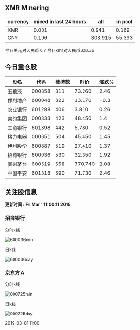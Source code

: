 ## XMR Minering

|currency|mined in last 24 hours|all|in pool|
|---|---|---|---|
|XMR|0.001|0.941|0.169|
|CNY|0.196|308.915|55.393|

今日美元对人民币 6.7	今日xmr对人民币328.36


## 今日重仓股 

|股名|代码|被持数|时价|涨跌%|
|---|---|---|---|---|
|五粮液|000858|311|73.260|2.46|
|保利地产|600048|322|13.170|-0.3|
|农业银行|601288|406|3.810|0.26|
|美的集团|000333|423|48.450|1.4|
|工商银行|601398|442|5.780|0.52|
|格力电器|000651|504|45.450|1.45|
|伊利股份|600887|519|27.410|1.37|
|招商银行|600036|530|32.350|1.92|
|贵州茅台|600519|658|770.740|2.08|
|中国平安|601318|690|71.730|2.46|

## 关注股信息
**更新时间 : Fri Mar  1 11:00:11 2019**
### 招商银行 
分时k线

![600036min](http://image.sinajs.cn/newchart/min/n/sh600036.gif)

日k线

![600036day](http://image.sinajs.cn/newchart/daily/n/sh600036.gif)

### 京东方Ａ 
分时k线

![000725min](http://image.sinajs.cn/newchart/min/n/sz000725.gif)

日k线

![000725day](http://image.sinajs.cn/newchart/daily/n/sz000725.gif)

2019-03-01 11:00